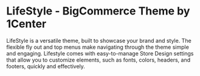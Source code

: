 # LifeStyle - BigCommerce Theme by 1Center

LifeStyle is a versatile theme, built to showcase your brand and style. The flexible fly out and top menus make navigating through the theme simple and engaging.  Lifestyle comes with easy-to-manage Store Design settings that allow you to customize elements, such as fonts, colors, headers, and footers, quickly and effectively.
